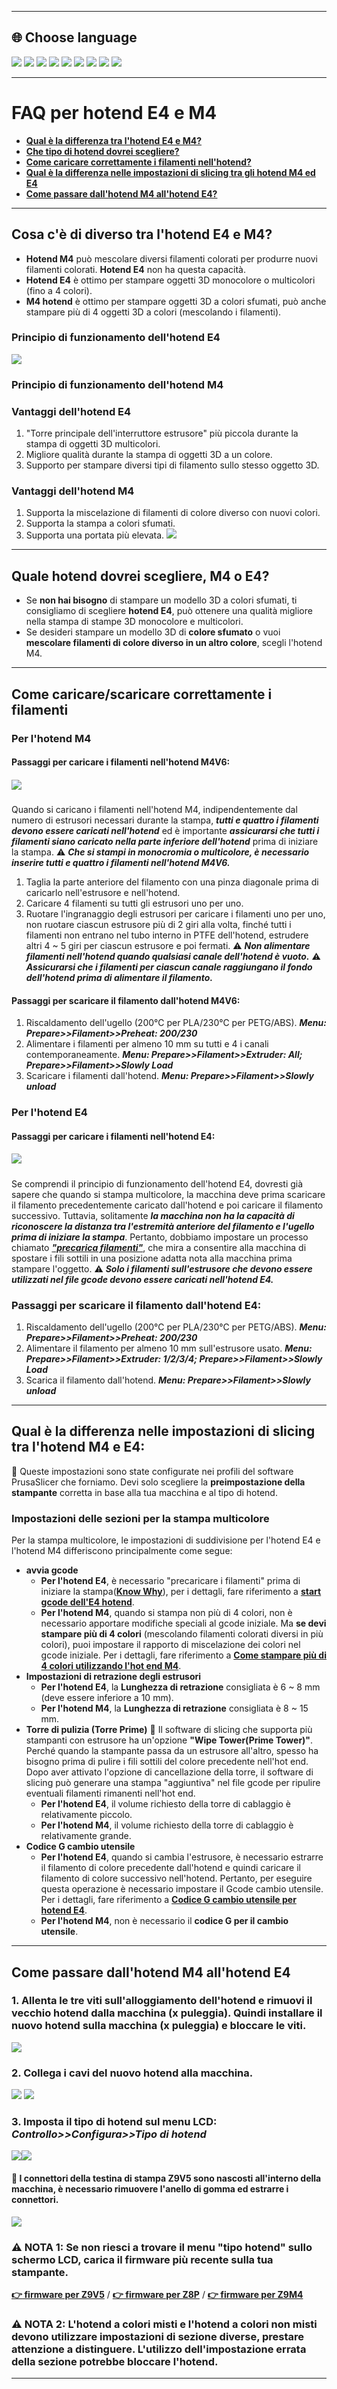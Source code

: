 [E4_STARTGCODE]: https://github.com/ZONESTAR3D/Slicing-Guide/blob/master/PrusaSlicer/Custom_Gcode.md#start-g-code
[M4_MIXMULTICOLORPRINT]: https://github.com/ZONESTAR3D/Slicing-Guide/blob/master/PrusaSlicer/PrusaSlicerGuide_M4.md#how-to-print-more-than-4-colors-using-m4-hot-end
[E4_TOOLCHANGE]: https://github.com/ZONESTAR3D/Slicing-Guide/blob/master/PrusaSlicer/Custom_Gcode.md#tool-change-g-code
[FW_Z9V5]: https://github.com/ZONESTAR3D/Firmware/tree/master/Z9/Z9V5/bin
[FW_Z9M4]: https://github.com/ZONESTAR3D/Firmware/tree/master/Z9/Z9M4
[FW_Z8P]: https://github.com/ZONESTAR3D/Firmware/tree/master/Z8/Z8P

----
## <a id="choose-language">:globe_with_meridians: Choose language </a>
[![](../lanpic/EN.png)](https://github.com/ZONESTAR3D/Upgrade-kit-guide/tree/main/HOTEND/FAQ_M4E4.md)
[![](../lanpic/ES.png)](https://github.com/ZONESTAR3D/Upgrade-kit-guide/tree/main/HOTEND/FAQ_M4E4-es.md)
[![](../lanpic/PT.png)](https://github.com/ZONESTAR3D/Upgrade-kit-guide/tree/main/HOTEND/FAQ_M4E4-pt.md)
[![](../lanpic/FR.png)](https://github.com/ZONESTAR3D/Upgrade-kit-guide/tree/main/HOTEND/FAQ_M4E4-fr.md)
[![](../lanpic/DE.png)](https://github.com/ZONESTAR3D/Upgrade-kit-guide/tree/main/HOTEND/FAQ_M4E4-de.md)
[![](../lanpic/IT.png)](https://github.com/ZONESTAR3D/Upgrade-kit-guide/tree/main/HOTEND/FAQ_M4E4-it.md)
[![](../lanpic/RU.png)](https://github.com/ZONESTAR3D/Upgrade-kit-guide/tree/main/HOTEND/FAQ_M4E4-ru.md)
[![](../lanpic/JP.png)](https://github.com/ZONESTAR3D/Upgrade-kit-guide/tree/main/HOTEND/FAQ_M4E4-jp.md)
[![](../lanpic/KR.png)](https://github.com/ZONESTAR3D/Upgrade-kit-guide/tree/main/HOTEND/FAQ_M4E4-kr.md)
<!-- [![](../lanpic/SA.png)](https://github.com/ZONESTAR3D/Upgrade-kit-guide/tree/main/HOTEND/FAQ_M4E4-ar.md) -->

----
# FAQ per hotend E4 e M4
- [**Qual è la differenza tra l'hotend E4 e M4?**](#A1)
- [**Che tipo di hotend dovrei scegliere?**](#A2)
- [**Come caricare correttamente i filamenti nell'hotend?**](#A3)
- [**Qual è la differenza nelle impostazioni di slicing tra gli hotend M4 ed E4**](#A4)
- [**Come passare dall'hotend M4 all'hotend E4?**](#A5)


-----
## <a id="A1">Cosa c'è di diverso tra l'hotend E4 e M4?</a>
- **Hotend M4** può mescolare diversi filamenti colorati per produrre nuovi filamenti colorati. **Hotend E4** non ha questa capacità.
- **Hotend E4** è ottimo per stampare oggetti 3D monocolore o multicolori (fino a 4 colori).
- **M4 hotend** è ottimo per stampare oggetti 3D a colori sfumati, può anche stampare più di 4 oggetti 3D a colori (mescolando i filamenti).
### Principio di funzionamento dell'hotend E4
![](./E4/User_guide/E4_principle.gif)
### Principio di funzionamento dell'hotend M4
[](https://github.com/ZONESTAR3D/Document-and-User-Guide/assets/29502731/2b9f4d75-b6fd-486f-aaa7-7a1163383316)

### Vantaggi dell'hotend E4
1. "Torre principale dell'interruttore estrusore" più piccola durante la stampa di oggetti 3D multicolori.
2. Migliore qualità durante la stampa di oggetti 3D a un colore.
3. Supporto per stampare diversi tipi di filamento sullo stesso oggetto 3D.
### Vantaggi dell'hotend M4
1. Supporta la miscelazione di filamenti di colore diverso con nuovi colori.
2. Supporta la stampa a colori sfumati.
3. Supporta una portata più elevata.
![](M4VSE4.jpg)

-----
## <a id="A2"> Quale hotend dovrei scegliere, M4 o E4?</a>
- Se **non hai bisogno** di stampare un modello 3D a colori sfumati, ti consigliamo di scegliere **hotend E4**, può ottenere una qualità migliore nella stampa di stampe 3D monocolore e multicolori.
- Se desideri stampare un modello 3D di **colore sfumato** o vuoi **mescolare filamenti di colore diverso in un altro colore**, scegli l'hotend M4.

-----
## <a id="A3"> Come caricare/scaricare correttamente i filamenti</a>
### Per l'hotend M4
#### Passaggi per caricare i filamenti nell'hotend M4V6:
##### [![](https://img.youtube.com/vi/-47yB95uIxI/0.jpg)](https://www.youtube.com/watch?v=-47yB95uIxI)
Quando si caricano i filamenti nell'hotend M4, indipendentemente dal numero di estrusori necessari durante la stampa, ***tutti e quattro i filamenti devono essere caricati nell'hotend*** ed è importante ***assicurarsi che tutti i filamenti siano caricato nella parte inferiore dell'hotend*** prima di iniziare la stampa.
:warning: ***Che si stampi in monocromia o multicolore, è necessario inserire tutti e quattro i filamenti nell'hotend M4V6.***
1. Taglia la parte anteriore del filamento con una pinza diagonale prima di caricarlo nell'estrusore e nell'hotend.
2. Caricare 4 filamenti su tutti gli estrusori uno per uno.
3. Ruotare l'ingranaggio degli estrusori per caricare i filamenti uno per uno, non ruotare ciascun estrusore più di 2 giri alla volta, finché tutti i filamenti non entrano nel tubo interno in PTFE dell'hotend, estrudere altri 4 ~ 5 giri per ciascun estrusore e poi fermati.
:warning: ***Non alimentare filamenti nell'hotend quando qualsiasi canale dell'hotend è vuoto.***
:warning: ***Assicurarsi che i filamenti per ciascun canale raggiungano il fondo dell'hotend prima di alimentare il filamento.***

#### Passaggi per scaricare il filamento dall'hotend M4V6:
1. Riscaldamento dell'ugello (200℃ per PLA/230℃ per PETG/ABS). ***Menu: Prepare>>Filament>>Preheat: 200/230***
2. Alimentare i filamenti per almeno 10 mm su tutti e 4 i canali contemporaneamente. ***Menu: Prepare>>Filament>>Extruder: All; Prepare>>Filament>>Slowly Load***
3. Scaricare i filamenti dall'hotend. ***Menu: Prepare>>Filament>>Slowly unload***
  
### Per l'hotend E4
#### <a id = "PRELOAD_FILAMENT">Passaggi per caricare i filamenti nell'hotend E4:</a>
##### [![](https://img.youtube.com/vi/FyHrAMytlT8/0.jpg)](https://www.youtube.com/watch?v=FyHrAMytlT8)
Se comprendi il principio di funzionamento dell'hotend E4, dovresti già sapere che quando si stampa multicolore, la macchina deve prima scaricare il filamento precedentemente caricato dall'hotend e poi caricare il filamento successivo. Tuttavia, solitamente ***la macchina non ha la capacità di riconoscere la distanza tra l'estremità anteriore del filamento e l'ugello prima di iniziare la stampa***. Pertanto, dobbiamo impostare un processo chiamato <u>***"precarica filamenti"***</u>, che mira a consentire alla macchina di spostare i fili sottili in una posizione adatta nota alla macchina prima stampare l'oggetto.
:warning: ***Solo i filamenti sull'estrusore che devono essere utilizzati nel file gcode devono essere caricati nell'hotend E4.***

### Passaggi per scaricare il filamento dall'hotend E4:
1. Riscaldamento dell'ugello (200℃ per PLA/230℃ per PETG/ABS). ***Menu: Prepare>>Filament>>Preheat: 200/230***
2. Alimentare il filamento per almeno 10 mm sull'estrusore usato. ***Menu: Prepare>>Filament>>Extruder: 1/2/3/4; Prepare>>Filament>>Slowly Load***
3. Scarica il filamento dall'hotend. ***Menu: Prepare>>Filament>>Slowly unload***

-----
## <a id = "A4">Qual è la differenza nelle impostazioni di slicing tra l'hotend M4 e E4:</a>
:pushpin: Queste impostazioni sono state configurate nei profili del software PrusaSlicer che forniamo. Devi solo scegliere la **preimpostazione della stampante** corretta in base alla tua macchina e al tipo di hotend.
### Impostazioni delle sezioni per la stampa multicolore
Per la stampa multicolore, le impostazioni di suddivisione per l'hotend E4 e l'hotend M4 differiscono principalmente come segue:
- **avvia gcode**
   - **Per l'hotend E4**, è necessario "precaricare i filamenti" prima di iniziare la stampa([**Know Why**](#PRELOAD_FILAMENT)), per i dettagli, fare riferimento a [**start gcode dell'E4 hotend**][E4_STARTGCODE].
   - **Per l'hotend M4**, quando si stampa non più di 4 colori, non è necessario apportare modifiche speciali al gcode iniziale. Ma **se devi stampare più di 4 colori** (mescolando filamenti colorati diversi in più colori), puoi impostare il rapporto di miscelazione dei colori nel gcode iniziale. Per i dettagli, fare riferimento a [**Come stampare più di 4 colori utilizzando l'hot end M4**][M4_MIXMULTICOLORPRINT].
- **Impostazioni di retrazione degli estrusori**
   - **Per l'hotend E4**, la **Lunghezza di retrazione** consigliata è 6 ~ 8 mm (deve essere inferiore a 10 mm).
   - **Per l'hotend M4**, la **Lunghezza di retrazione** consigliata è 8 ~ 15 mm.
- **Torre di pulizia (Torre Prime)**
:pushpin: Il software di slicing che supporta più stampanti con estrusore ha un'opzione **"Wipe Tower(Prime Tower)"**. Perché quando la stampante passa da un estrusore all'altro, spesso ha bisogno prima di pulire i fili sottili del colore precedente nell'hot end. Dopo aver attivato l'opzione di cancellazione della torre, il software di slicing può generare una stampa "aggiuntiva" nel file gcode per ripulire eventuali filamenti rimanenti nell'hot end.
   - **Per l'hotend E4**, il volume richiesto della torre di cablaggio è relativamente piccolo.
   - **Per l'hotend M4**, il volume richiesto della torre di cablaggio è relativamente grande.
- **Codice G cambio utensile**
   - **Per l'hotend E4**, quando si cambia l'estrusore, è necessario estrarre il filamento di colore precedente dall'hotend e quindi caricare il filamento di colore successivo nell'hotend. Pertanto, per eseguire questa operazione è necessario impostare il Gcode cambio utensile. Per i dettagli, fare riferimento a [**Codice G cambio utensile per hotend E4**][E4_TOOLCHANGE].
   - **Per l'hotend M4**, non è necessario il **codice G per il cambio utensile**.

-----
## <a id="A5"> Come passare dall'hotend M4 all'hotend E4</a>
### 1. Allenta le tre viti sull'alloggiamento dell'hotend e rimuovi il vecchio hotend dalla macchina (x puleggia). Quindi installare il nuovo hotend sulla macchina (x puleggia) e bloccare le viti.
![](./E4/User_guide/E4-4.jpg)
### 2. Collega i cavi del nuovo hotend alla macchina.
![](./E4/User_guide/wiring1.jpg) ![](./E4/User_guide/wiring2.jpg)
### 3. Imposta il tipo di hotend sul menu LCD: *Controllo>>Configura>>Tipo di hotend*
![](./E4/User_guide/hotendtype-mix.jpg)![](./E4/User_guide/hotendtype-nonmix.jpg)
#### :pushpin: I connettori della testina di stampa Z9V5 sono nascosti all'interno della macchina, è necessario rimuovere l'anello di gomma ed estrarre i connettori.
![](./Z9V5HotendWire.jpg)
### :warning: NOTA 1: Se non riesci a trovare il menu "tipo hotend" sullo schermo LCD, carica il firmware più recente sulla tua stampante.
[**:point_right: firmware per Z9V5**][FW_Z9V5] / [**:point_right: firmware per Z8P**][FW_Z8P] / [**:point_right: firmware per Z9M4**][FW_Z9M4]
### :warning: NOTA 2: L'hotend a colori misti e l'hotend a colori non misti devono utilizzare impostazioni di sezione diverse, prestare attenzione a distinguere. L'utilizzo dell'impostazione errata della sezione potrebbe bloccare l'hotend.

-----